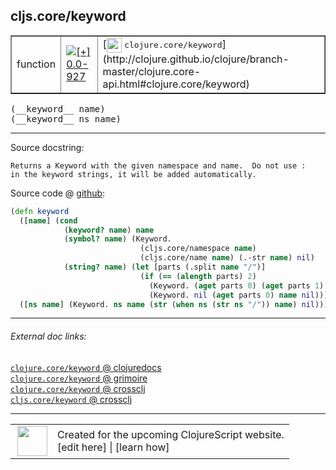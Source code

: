 ## cljs.core/keyword



 <table border="1">
<tr>
<td>function</td>
<td><a href="https://github.com/cljsinfo/cljs-api-docs/tree/0.0-927"><img valign="middle" alt="[+] 0.0-927" title="Added in 0.0-927" src="https://img.shields.io/badge/+-0.0--927-lightgrey.svg"></a> </td>
<td>
[<img height="24px" valign="middle" src="http://i.imgur.com/1GjPKvB.png"> <samp>clojure.core/keyword</samp>](http://clojure.github.io/clojure/branch-master/clojure.core-api.html#clojure.core/keyword)
</td>
</tr>
</table>


 <samp>
(__keyword__ name)<br>
</samp>
 <samp>
(__keyword__ ns name)<br>
</samp>

---





Source docstring:

```
Returns a Keyword with the given namespace and name.  Do not use :
in the keyword strings, it will be added automatically.
```


Source code @ [github](https://github.com/clojure/clojurescript/blob/r2843/src/cljs/cljs/core.cljs#L2540-L2552):

```clj
(defn keyword
  ([name] (cond
            (keyword? name) name
            (symbol? name) (Keyword.
                             (cljs.core/namespace name)
                             (cljs.core/name name) (.-str name) nil)
            (string? name) (let [parts (.split name "/")]
                             (if (== (alength parts) 2)
                               (Keyword. (aget parts 0) (aget parts 1) name nil)
                               (Keyword. nil (aget parts 0) name nil)))))
  ([ns name] (Keyword. ns name (str (when ns (str ns "/")) name) nil)))
```

<!--
Repo - tag - source tree - lines:

 <pre>
clojurescript @ r2843
└── src
    └── cljs
        └── cljs
            └── <ins>[core.cljs:2540-2552](https://github.com/clojure/clojurescript/blob/r2843/src/cljs/cljs/core.cljs#L2540-L2552)</ins>
</pre>

-->

---



###### External doc links:

[`clojure.core/keyword` @ clojuredocs](http://clojuredocs.org/clojure.core/keyword)<br>
[`clojure.core/keyword` @ grimoire](http://conj.io/store/v1/org.clojure/clojure/1.7.0-beta3/clj/clojure.core/keyword/)<br>
[`clojure.core/keyword` @ crossclj](http://crossclj.info/fun/clojure.core/keyword.html)<br>
[`cljs.core/keyword` @ crossclj](http://crossclj.info/fun/cljs.core.cljs/keyword.html)<br>

---

 <table>
<tr><td>
<img valign="middle" align="right" width="48px" src="http://i.imgur.com/Hi20huC.png">
</td><td>
Created for the upcoming ClojureScript website.<br>
[edit here] | [learn how]
</td></tr></table>

[edit here]:https://github.com/cljsinfo/cljs-api-docs/blob/master/cljsdoc/cljs.core/keyword.cljsdoc
[learn how]:https://github.com/cljsinfo/cljs-api-docs/wiki/cljsdoc-files

<!--

This information was too distracting to show to readers, but I'll leave it
commented here since it is helpful to:

- pretty-print the data used to generate this document
- and show how to retrieve that data



The API data for this symbol:

```clj
{:ns "cljs.core",
 :name "keyword",
 :signature ["[name]" "[ns name]"],
 :history [["+" "0.0-927"]],
 :type "function",
 :full-name-encode "cljs.core/keyword",
 :source {:code "(defn keyword\n  ([name] (cond\n            (keyword? name) name\n            (symbol? name) (Keyword.\n                             (cljs.core/namespace name)\n                             (cljs.core/name name) (.-str name) nil)\n            (string? name) (let [parts (.split name \"/\")]\n                             (if (== (alength parts) 2)\n                               (Keyword. (aget parts 0) (aget parts 1) name nil)\n                               (Keyword. nil (aget parts 0) name nil)))))\n  ([ns name] (Keyword. ns name (str (when ns (str ns \"/\")) name) nil)))",
          :title "Source code",
          :repo "clojurescript",
          :tag "r2843",
          :filename "src/cljs/cljs/core.cljs",
          :lines [2540 2552]},
 :full-name "cljs.core/keyword",
 :clj-symbol "clojure.core/keyword",
 :docstring "Returns a Keyword with the given namespace and name.  Do not use :\nin the keyword strings, it will be added automatically."}

```

Retrieve the API data for this symbol:

```clj
;; from Clojure REPL
(require '[clojure.edn :as edn])
(-> (slurp "https://raw.githubusercontent.com/cljsinfo/cljs-api-docs/catalog/cljs-api.edn")
    (edn/read-string)
    (get-in [:symbols "cljs.core/keyword"]))
```

-->
